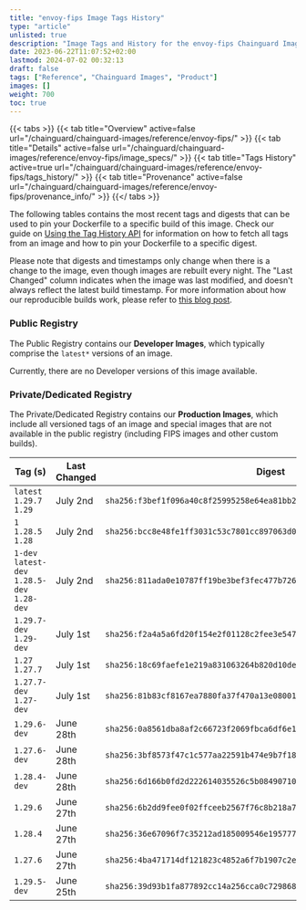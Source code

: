 ```yaml
---
title: "envoy-fips Image Tags History"
type: "article"
unlisted: true
description: "Image Tags and History for the envoy-fips Chainguard Image"
date: 2023-06-22T11:07:52+02:00
lastmod: 2024-07-02 00:32:13
draft: false
tags: ["Reference", "Chainguard Images", "Product"]
images: []
weight: 700
toc: true
---
```


{{< tabs >}}
{{< tab title="Overview" active=false url="/chainguard/chainguard-images/reference/envoy-fips/" >}}
{{< tab title="Details" active=false url="/chainguard/chainguard-images/reference/envoy-fips/image_specs/" >}}
{{< tab title="Tags History" active=true url="/chainguard/chainguard-images/reference/envoy-fips/tags_history/" >}}
{{< tab title="Provenance" active=false url="/chainguard/chainguard-images/reference/envoy-fips/provenance_info/" >}}
{{</ tabs >}}

The following tables contains the most recent tags and digests that can be used to pin your Dockerfile to a specific build of this image. Check our guide on [Using the Tag History API](/chainguard/chainguard-images/using-the-tag-history-api/) for information on how to fetch all tags from an image and how to pin your Dockerfile to a specific digest.

Please note that digests and timestamps only change when there is a change to the image, even though images are rebuilt every night. The "Last Changed" column indicates when the image was last modified, and doesn't always reflect the latest build timestamp. For more information about how our reproducible builds work, please refer to [this blog post](https://www.chainguard.dev/unchained/reproducing-chainguards-reproducible-image-builds).

### Public Registry
The Public Registry contains our **Developer Images**, which typically comprise the `latest*` versions of an image.

Currently, there are no Developer versions of this image available.

### Private/Dedicated Registry
The Private/Dedicated Registry contains our **Production Images**, which include all versioned tags of an image and special images that are not available in the public registry (including FIPS images and other custom builds).

| Tag (s)                                       | Last Changed | Digest                                                                    |
|-----------------------------------------------|--------------|---------------------------------------------------------------------------|
|  `latest` `1.29.7` `1.29`                     | July 2nd     | `sha256:f3bef1f096a40c8f25995258e64ea81bb28ada7987e368eff2065b53175c0336` |
|  `1` `1.28.5` `1.28`                          | July 2nd     | `sha256:bcc8e48fe1ff3031c53c7801cc897063d0b1c49857677624af72497539e69388` |
|  `1-dev` `latest-dev` `1.28.5-dev` `1.28-dev` | July 2nd     | `sha256:811ada0e10787ff19be3bef3fec477b72619eed46c44fb8f3ba070deaee82707` |
|  `1.29.7-dev` `1.29-dev`                      | July 1st     | `sha256:f2a4a5a6fd20f154e2f01128c2fee3e54785fc5e46bb419a38320da5d7b10cc1` |
|  `1.27` `1.27.7`                              | July 1st     | `sha256:18c69faefe1e219a831063264b820d10def9f06a91dfc4f86a98cf64df94bbde` |
|  `1.27.7-dev` `1.27-dev`                      | July 1st     | `sha256:81b83cf8167ea7880fa37f470a13e0800162fc03702c0500a06b1ecf8d0eab93` |
|  `1.29.6-dev`                                 | June 28th    | `sha256:0a8561dba8af2c66723f2069fbca6df6e1484953f4fce2a6ab058b079bb8145b` |
|  `1.27.6-dev`                                 | June 28th    | `sha256:3bf8573f47c1c577aa22591b474e9b7f18e1e90fd8626312a26c8fafa13d65e4` |
|  `1.28.4-dev`                                 | June 28th    | `sha256:6d166b0fd2d222614035526c5b084907101bb4fead9f5a889e346ea56281b437` |
|  `1.29.6`                                     | June 27th    | `sha256:6b2dd9fee0f02ffceeb2567f76c8b218a74247c153b0356265dde82feada741b` |
|  `1.28.4`                                     | June 27th    | `sha256:36e67096f7c35212ad185009546e195777e504982f2e546f247e4f1a4e049d5c` |
|  `1.27.6`                                     | June 27th    | `sha256:4ba471714df121823c4852a6f7b1907c2ea7c2e11772f30bc154a91c1c39c641` |
|  `1.29.5-dev`                                 | June 25th    | `sha256:39d93b1fa877892cc14a256cca0c7298680a05c28bab75a04ed6517e875f79a3` |

